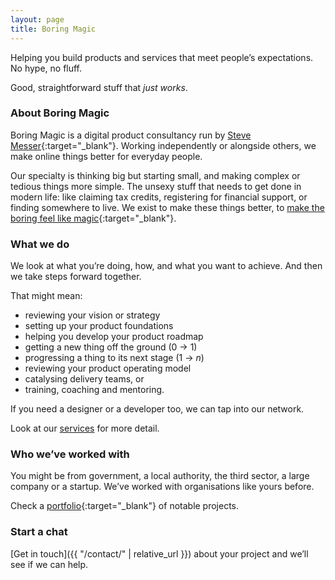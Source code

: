 ```yaml
---
layout: page
title: Boring Magic
---
```


Helping you build products and services that meet people’s expectations. No hype, no fluff. 

Good, straightforward stuff that _just works_.

### About Boring Magic

Boring Magic is a digital product consultancy run by [Steve Messer](https://visitmy.website/about){:target="_blank"}. Working independently or alongside others, we make online things better for everyday people. 

Our specialty is thinking big but starting small, and making complex or tedious things more simple. The unsexy stuff that needs to get done in modern life: like claiming tax credits, registering for financial support, or finding somewhere to live. We exist to make these things better, to [make the boring feel like magic](https://visitmy.website/2020/01/08/boring-magic/){:target="_blank"}. 

### What we do

We look at what you’re doing, how, and what you want to achieve. And then we take steps forward together. 

That might mean:

- reviewing your vision or strategy
- setting up your product foundations
- helping you develop your product roadmap
- getting a new thing off the ground (0 → 1)
- progressing a thing to its next stage (1 → _n_)
- reviewing your product operating model
- catalysing delivery teams, or
- training, coaching and mentoring.

If you need a designer or a developer too, we can tap into our network.

Look at our [services](/services/) for more detail.

### Who we’ve worked with

You might be from government, a local authority, the third sector, a large company or a startup. We’ve worked with organisations like yours before. 

Check a [portfolio](https://visitmy.website/work){:target="_blank"} of notable projects.

### Start a chat

[Get in touch]({{ "/contact/" | relative_url }}) about your project and we’ll see if we can help.

<script type="application/ld+json">
{
  "@context": "https://schema.org",
  "@type": "Organization",
  "image": "{{ site.url }}/boring-magic.png",
  "url": "{{ site.url }}",
  "logo": "{{ site.url }}/boring-magic.png",
  "name": "{{ site.title }}",
  "description": "{{ site.description }}",
  "address": {
    "@type": "PostalAddress",
    "streetAddress": "86-90 Paul Street",
    "addressLocality": "London",
    "addressCountry": "GB",
    "addressRegion": "London",
    "postalCode": "EC2A 4NE"
  }
}
</script>